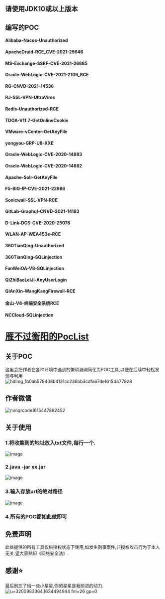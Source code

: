 ## 请使用JDK10或以上版本
## 编写的POC
#### Alibaba-Nacos-Unauthorized </br>
#### ApacheDruid-RCE_CVE-2021-25646 </br>
#### MS-Exchange-SSRF-CVE-2021-26885 </br>
#### Oracle-WebLogic-CVE-2021-2109_RCE </br>
#### RG-CNVD-2021-14536 </br>
#### RJ-SSL-VPN-UltraVires </br>
#### Redis-Unauthorized-RCE </br>
#### TDOA-V11.7-GetOnlineCookie </br>
#### VMware-vCenter-GetAnyFile </br>
#### yongyou-GRP-U8-XXE </br>
#### Oracle-WebLogic-CVE-2020-14883 </br>
#### Oracle-WebLogic-CVE-2020-14882 </br>
#### Apache-Solr-GetAnyFile </br>
#### F5-BIG-IP-CVE-2021-22986 </br>
#### Sonicwall-SSL-VPN-RCE </br>
#### GitLab-Graphql-CNVD-2021-14193 </br>
#### D-Link-DCS-CVE-2020-25078 </br>
#### WLAN-AP-WEA453e-RCE </br>
#### 360TianQing-Unauthorized </br>
#### 360TianQing-SQLinjection </br>
#### FanWeiOA-V8-SQLinjection </br>
#### QiZhiBaoLeiJi-AnyUserLogin </br>
#### QiAnXin-WangKangFirewall-RCE </br>
#### 金山-V8-终端安全系统RCE </br>
#### NCCloud-SQLinjection </br>
# [雁不过衡阳的PocList](https://github.com/Yang0615777/PocList)
## 关于POC</br>
这里会把作者在各种环境中遇到的繁琐漏洞简化为POC工具,以便在后续中轻松发现与利用</br>
![hdImg_1b0ab579408b4131cc236bb3cdfa67de16154477928](https://user-images.githubusercontent.com/52184829/110867549-e8456500-8301-11eb-90aa-19429f07ac58.jpg)
## 作者微信</br>
![mmqrcode1615447892452](https://user-images.githubusercontent.com/52184829/110867567-ef6c7300-8301-11eb-8fb9-a55274c820c9.png)
## 关于使用 
### 1.将收集到的地址放入txt文件,每行一个.
![image](https://user-images.githubusercontent.com/52184829/111638853-b2d6d500-8835-11eb-8db8-a59e948baef5.png) </br>
### 2.java -jar xx.jar </br>
![image](https://user-images.githubusercontent.com/52184829/111639477-43151a00-8836-11eb-97ee-b85f3f7f60e5.png) </br>
### 3.输入存放url的绝对路径
![image](https://user-images.githubusercontent.com/52184829/111639687-6e980480-8836-11eb-9f68-2b9d7603fc1a.png) </br>
### 4.所有的POC都如此做即可

## 免责声明 
此处提供的所有工具仅供授权状态下使用,如发生刑事案件,非授权攻击行为于本人无关.望大家熟知《网络安全法》.
## 感谢⭐
最后别忘了给一些小星星,你的星星是我前进的动力. </br>
![u=3200983364,1634494944 fm=26 gp=0](https://user-images.githubusercontent.com/52184829/110867728-3490a500-8302-11eb-9d08-df4c6a56b8bd.jpg)  </br>
